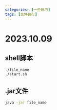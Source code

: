 ```yaml
---
categories: [一些技巧]
tags: [文件执行]
---
```


# 2023.10.09

## shell脚本
```bash
./file_name
./start.sh
```

## .jar文件
```bash
java -jar file_name
```